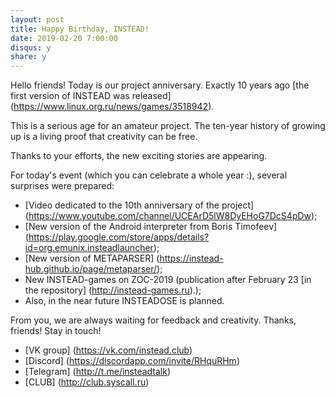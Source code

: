 ```yaml
---
layout: post
title: Happy Birthday, INSTEAD!
date: 2019-02-20 7:00:00
disqus: y
share: y
---
```

Hello friends! Today is our project anniversary. Exactly 10 years ago [the first version of INSTEAD was released] (https://www.linux.org.ru/news/games/3518942).

This is a serious age for an amateur project. The ten-year history of growing up is a living proof that creativity can be free.

Thanks to your efforts, the new exciting stories are appearing.

For today's event (which you can celebrate a whole year :), several surprises were prepared:

- [Video dedicated to the 10th anniversary of the project] (https://www.youtube.com/channel/UCEArD5lW8DyEHoG7DcS4pDw);
- [New version of the Android interpreter from Boris Timofeev] (https://play.google.com/store/apps/details?id=org.emunix.insteadlauncher);
- [New version of METAPARSER] (https://instead-hub.github.io/page/metaparser/);
- New INSTEAD-games on ZOC-2019 (publication after February 23 [in the repository] (http://instead-games.ru).);
- Also, in the near future INSTEADOSE is  planned.

From you, we are always waiting for feedback and creativity. Thanks, friends! Stay in touch!

- [VK group] (https://vk.com/instead.club)
- [Discord] (https://discordapp.com/invite/RHquRHm)
- [Telegram] (http://t.me/insteadtalk)
- [CLUB] (http://club.syscall.ru)
